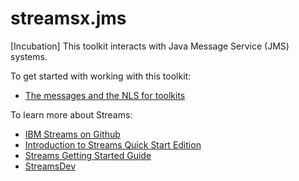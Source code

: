 # streamsx.jms

[Incubation] This toolkit interacts with Java Message Service (JMS) systems.



To get started with working with this toolkit:

* [The messages and the NLS for toolkits](https://github.com/IBMStreams/administration/wiki/Messages-and-National-Language-Support-for-toolkits)



To learn more about Streams:

* [IBM Streams on Github](http://ibmstreams.github.io)
* [Introduction to Streams Quick Start Edition](http://ibmstreams.github.io/streamsx.documentation/docs/4.3/qse-intro/)
* [Streams Getting Started Guide](http://ibmstreams.github.io/streamsx.documentation/docs/4.3/qse-getting-started/)
* [StreamsDev](https://developer.ibm.com/streamsdev/)

